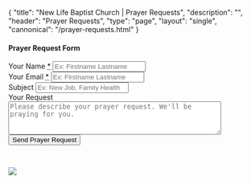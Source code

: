 {
	"title": "New Life Baptist Church | Prayer Requests",
	"description": "",
	"header": "Prayer Requests",
	"type": "page",
	"layout": "single",
	"cannonical": "/prayer-requests.html"
}
<section class="interior-section">
	<div class="container">
		<div class="row">
			<div class="col-xs-12 col-sm-8 col-md-6">
				<h4>Prayer Request Form</h4>
				<form name="prayer-requests" method="POST" action="/thankyou.html" netlify>
					<div class="site-input">
						<label for="name">Your Name <abbr title="required">*</abbr></label>
						<input id="name" type="text" name="name" placeholder="Ex: Firstname Lastname" required>
					</div>
					<div class="site-input">
						<label for="email">Your Email <abbr title="required">*</abbr></label>
						<input id="email" type="email" name="email" placeholder="Ex: Firstname Lastname" required>
					</div>	
					<div class="site-input">
						<label for="subject">Subject</label>
						<input id="subject" type="text" name="subject" placeholder="Ex: New Job, Family Health">
					</div>
					<div class="site-input">
						<label for="message">Your Request</label>
						<textarea id="message" rows="4" cols="50" name="message" placeholder="Please describe your prayer request. We'll be praying for you."></textarea>
					</div>
					<div data-netlify-recaptcha></div>
					<button type="submit" class="button blue float-right" style="margin-bottom: 30px;">Send Prayer Request</button>
				</form>
			</div>
			<div class="col-xs-12 col-sm-4 col-md-5 col-md-offset-1">
				<img src="images/slideshow/3.jpg" class="thumbnail">
			</div>
		</div>
	</div>
</section>